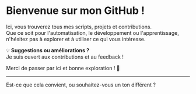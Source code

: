 # Bienvenue sur mon GitHub !  

Ici, vous trouverez tous mes scripts, projets et contributions.  
Que ce soit pour l'automatisation, le développement ou l'apprentissage, n'hésitez pas à explorer et à utiliser ce qui vous intéresse.  

💡 **Suggestions ou améliorations ?**  
Je suis ouvert aux contributions et au feedback !  

Merci de passer par ici et bonne exploration ! 🚀  

---  

Est-ce que cela convient, ou souhaitez-vous un ton différent ?
